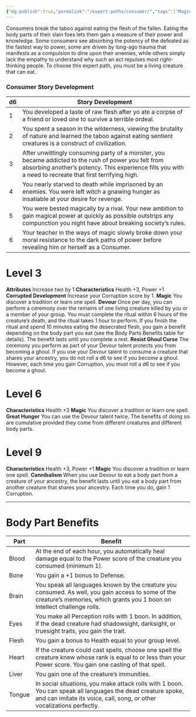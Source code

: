 ```yaml
---
{"dg-publish":true,"permalink":"/expert-paths/consumer/","tags":["Magic"]}
---
```


Consumers break the taboo against eating the flesh of the fallen. Eating the body parts of their slain foes lets them gain a measure of their power and knowledge.
Some consumers see absorbing the potency of the defeated as the fastest way to power, some are driven by long-ago trauma that manifests as a compulsion to dine upon their enemies, while others simply lack the empathy to understand why such an act repulses most right-thinking people.
To choose this expert path, you must be a living creature that can eat.
### Consumer Story Development

| d6  | Story Development                                                                                                                                                                                                 |
| --- | ----------------------------------------------------------------------------------------------------------------------------------------------------------------------------------------------------------------- |
| 1   | You developed a taste of raw flesh after yo ate a corpse of a friend or loved one to survive a terrible ordeal.                                                                                                   |
| 2   | You spent a season in the wilderness, viewing the brutality of nature and learned the taboo against eating sentient creatures is a construct of civilization.                                                     |
| 3   | After unwittingly consuming party of a monster, you became addicted to the rush of power you felt from absorbing another’s potency. This experience fills you with a need to recreate that first terrifying high. |
| 4   | You nearly starved to death while imprisoned by an enemies. You were left witch a gnawing hunger as insatiable at your desire for revenge.                                                                        |
| 5   | You were bested magically by a rival. Your new ambition to gain magical power at quickly as possible outstrips any compunction you night have about breaking society’s rules.                                     |
| 6   | Your teacher in the ways of magic slowly broke down your moral resistance to the dark paths of power before revealing him or herself as a Consumer.                                                               |
# Level 3
**Attributes** Increase two by 1
**Characteristics** Health +3, Power +1
**Corrupted Development** Increase your Corruption score by 1.
**Magic** You discover a tradition or learn one spell.
**Devour** Once per day, you can perform a ceremony over the remains of one living creature killed by you or a member of your group. You must complete the ritual within 6 hours of the creature’s death, and the ritual takes 1 hour to perform. If you finish the ritual and spend 10 minutes eating the desecrated flesh, you gain a benefit depending on the body part you eat (see the Body Parts Benefits table for details). The benefit lasts until you complete a rest.
**Resist Ghoul Curse** The ceremony you perform as part of your Devour talent protects you from becoming a ghoul.
If you use your Devour talent to consume a creature that shares your ancestry, you do not roll a d6 to see if you become a ghoul. However, each time you gain Corruption, you must roll a d6 to see if you become a ghoul.
# Level 6
**Characteristics** Health +3
**Magic** You discover a tradition or learn one spell.
**Great Hunger** You can use the Devour talent twice. The benefits of doing so are cumulative provided they come from different creatures and different body parts.
# Level 9
**Characteristics** Health +3, Power +1
**Magic** You discover a tradition or learn one spell.
**Cannibalism** When you use Devour to eat a body part from a creature of your ancestry, the benefit lasts until you eat a body part from another creature that shares your ancestry.
Each time you do, gain 1 Corruption.
- - - 
# Body Part Benefits

| Part   | Benefit                                                                                                                                                                                |
| ------ | -------------------------------------------------------------------------------------------------------------------------------------------------------------------------------------- |
| Blood  | At the end of each hour, you automatically heal damage equal to the Power score of the creature you consumed (minimum 1).                                                              |
| Bone   | You gain a +1 bonus to Defense.                                                                                                                                                        |
| Brain  | You speak all languages known by the creature you consumed. As well, you gain access to some of the creature’s memories, which grants you 1 boon on Intellect challenge rolls.         |
| Eyes   | You make all Perception rolls with 1 boon. In addition, if the dead creature had shadowsight, darksight, or truesight traits, you gain the trait.                                      |
| Flesh  | You gain a bonus to Health equal to your group level.                                                                                                                                  |
| Heart  | If the creature could cast spells, choose one spell the creature knew whose rank is equal to or less than your Power score. You gain one casting of that spell.                        |
| Liver  | You gain one of the creature’s immunities.                                                                                                                                             |
| Tongue | In social situations, you make attack rolls with 1 boon. You can speak all languages the dead creature spoke, and can imitate its voice, call, song, or other vocalizations perfectly. |

